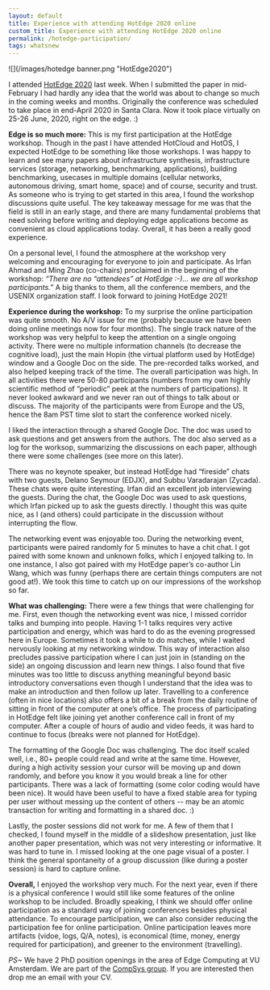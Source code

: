```yaml
---
layout: default
title: Experience with attending HotEdge 2020 online 
custom_title: Experience with attending HotEdge 2020 online 
permalink: /hotedge-participation/
tags: whatsnew
---
```


![](/images/hotedge banner.png "HotEdge2020")


I attended [HotEdge 2020](https://www.usenix.org/conference/hotedge20/workshop-program) last week. When I submitted the paper in mid-February I had hardly any idea that the world was about to change so much in the coming weeks and months. Originally the conference was scheduled to take place in end-April 2020 in Santa Clara. Now it took place virtually on 25-26 June, 2020, right on the edge. :)

**Edge is so much more:** This is my first participation at the HotEdge workshop. Though in the past I have attended HotCloud and HotOS, I expected HotEdge to be something like those workshops. I was happy to learn and see many papers about infrastructure synthesis, infrastructure services (storage, networking, benchmarking, applications), building benchmarking, usecases in multiple domains (cellular networks, autonomous driving, smart home, space) and of course, security and trust. As someone who is trying to get started in this area, I found the workshop discussions quite useful. The key takeaway message for me was that the field is still in an early stage, and there are many fundamental problems that need solving before writing and deploying edge applications become as convenient as cloud applications today. Overall, it has been a really good experience.

On a personal level, I found the atmosphere at the workshop very welcoming and encouraging for everyone to join and participate. As Irfan Ahmad and Ming Zhao (co-chairs) proclaimed in the beginning of the workshop: *“There are no “attendees” at HotEdge :-)… we are all workshop participants.”* A big thanks to them, all the conference members, and the USENIX organization staff. I look forward to joining HotEdge 2021! 


**Experience during the workshop:** To my surprise the online participation was quite smooth. No A/V issue for me (probably because we have been doing online meetings now for four months). The single track nature of the workshop was very helpful to keep the attention on a single ongoing activity. There were no multiple information channels (to decrease the cognitive load), just the main Hopin (the virtual platform used by HotEdge) window and a Google Doc on the side. The pre-recorded talks worked, and also helped keeping track of the time. The overall participation was high. In all activities there were 50-80 participants (numbers from my own highly scientific method of “periodic” peek at the numbers of participations). It never looked awkward and we never ran out of things to talk about or discuss. The majority of the participants were from Europe and the US, hence the 8am PST time slot to start the conference worked nicely. 


I liked the interaction through a shared Google Doc. The doc was used to ask questions and get answers from the authors. The doc also served as a log for the worksop, summarizing the discussions on each paper, although there were some challenges (see more on this later).


There was no keynote speaker, but instead HotEdge had “fireside” chats with two guests, Delano Seymour (EDJX), and Subbu Varadarajan (Zycada). These chats were quite interesting. Irfan did an excellent job interviewing the guests. During the chat, the Google Doc was used to ask questions, which Irfan picked up to ask the guests directly. I thought this was quite nice, as I (and others) could participate in the discussion without interrupting the flow. 


The networking event was enjoyable too. During the networking event, participants were paired randomly for 5 minutes to have a chit chat. I got paired with some known and unknown folks, which I enjoyed talking to. In one instance, I also got paired with my HotEdge paper’s co-author Lin Wang, which was funny (perhaps there are certain things computers are not good at!). We took this time to catch up on our impressions of the workshop so far. 

**What was challenging:** There were a few things that were challenging for me. First, even though the networking event was nice, I missed corridor talks and bumping into people. Having 1-1 talks requires very active participation and energy, which was hard to do as the evening progressed here in Europe. Sometimes it took a while to do matches, while I waited nervously looking at my networking window. This way of interaction also precludes passive participation where I can just join in (standing on the side) an ongoing discussion and learn new things. I also found that five minutes was too little to discuss anything meaningful beyond basic introductory conversations even though I understand that the idea was to make an introduction and then follow up later. Travelling to a conference (often in nice locations) also offers a bit of a break from the daily routine of sitting in front of the computer at one’s office. The process of participating in HotEdge felt like joining yet another conference call in front of my computer. After a couple of hours of audio and video feeds, it was hard to continue to focus (breaks were not planned for HotEdge). 


The formatting of the Google Doc was challenging. The doc itself scaled well, i.e., 80+ people could read and write at the same time. However, during a high activity session your cursor will be moving up and down randomly, and before you know it you would break a line for other participants. There was a lack of formatting (some color coding would have been nice). It would have been useful to have a fixed stable area for typing per user without messing up the content of others -- may be an atomic transaction for writing and formatting in a shared doc. :) 


Lastly, the poster sessions did not work for me. A few of them that I checked, I found myself in the middle of a slideshow presentation, just like another paper presentation, which was not very interesting or informative. It was hard to tune in. I missed looking at the one page visual of a poster. I think the general spontaneity of a group discussion (like during a poster session) is hard to capture online.


**Overall,** I enjoyed the workshop very much. For the next year, even if there is a physical conference I would still like some features of the online workshop to be included. Broadly speaking, I think we should offer online participation as a standard way of joining conferences besides physical attendance. To encourage participation, we can also consider reducing the participation fee for online participation. Online participation leaves more artifacts (vidoe, logs, Q/A, notes), is economical (time, money, energy required for participation), and greener to the environment (travelling).


*PS~* We have 2 PhD position openings in the area of Edge Computing at VU Amsterdam. We are part of the [CompSys group](https://www.vucompsys.net/). If you are interested then drop me an email with your CV.
